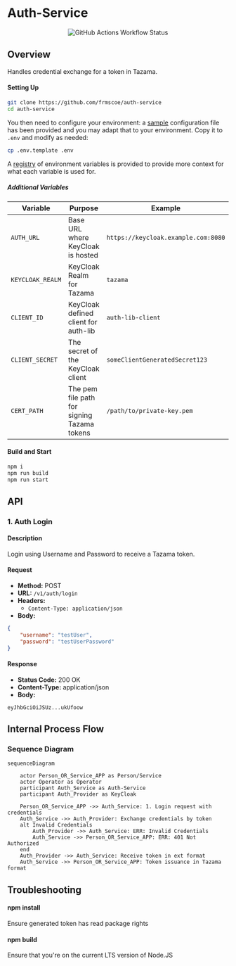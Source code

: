 <!-- SPDX-License-Identifier: Apache-2.0 -->

# Auth-Service

<div align="center">
<img alt="GitHub Actions Workflow Status" src="https://img.shields.io/github/actions/workflow/status/frmscoe/auth-service/node.js.yml">
</div>

## Overview
Handles credential exchange for a token in Tazama.

#### Setting Up

```sh
git clone https://github.com/frmscoe/auth-service
cd auth-service
```
You then need to configure your environment: a [sample](.env.template) configuration file has been provided and you may adapt that to your environment. Copy it to `.env` and modify as needed:

```sh
cp .env.template .env
```
A [registry](https://github.com/frmscoe/docs) of environment variables is provided to provide more context for what each variable is used for.

##### Additional Variables

| Variable | Purpose | Example
| ------ | ------ | ------ |
| `AUTH_URL` | Base URL where KeyCloak is hosted | `https://keycloak.example.com:8080`
| `KEYCLOAK_REALM` | KeyCloak Realm for Tazama | `tazama`
| `CLIENT_ID` | KeyCloak defined client for auth-lib | `auth-lib-client`
| `CLIENT_SECRET` | The secret of the KeyCloak client | `someClientGeneratedSecret123`
| `CERT_PATH` | The pem file path for signing Tazama tokens | `/path/to/private-key.pem`

#### Build and Start

```sh
npm i
npm run build
npm run start
```

## API

### 1. Auth Login

#### Description

Login using Username and Password to receive a Tazama token.

#### Request

- **Method:** POST
- **URL:** `/v1/auth/login`
- **Headers:** 
  - `Content-Type: application/json`
- **Body:**
``` JSON
{
    "username": "testUser",
    "password": "testUserPassword"
}
```

#### Response

- **Status Code:** 200 OK
- **Content-Type:** application/json
- **Body:**
```
eyJhbGciOiJSUz...ukUfoow
```

## Internal Process Flow

### Sequence Diagram

```mermaid
sequenceDiagram

    actor Person_OR_Service_APP as Person/Service
    actor Operator as Operator
    participant Auth_Service as Auth-Service
    participant Auth_Provider as KeyCloak

    Person_OR_Service_APP ->> Auth_Service: 1. Login request with credentials
    Auth_Service ->> Auth_Provider: Exchange credentials by token
    alt Invalid Credentials
        Auth_Provider ->> Auth_Service: ERR: Invalid Credentials
        Auth_Service ->> Person_OR_Service_APP: ERR: 401 Not Authorized    
    end
    Auth_Provider ->> Auth_Service: Receive token in ext format
    Auth_Service ->> Person_OR_Service_APP: Token issuance in Tazama format
```
## Troubleshooting
#### npm install
Ensure generated token has read package rights

#### npm build
Ensure that you're on the current LTS version of Node.JS

